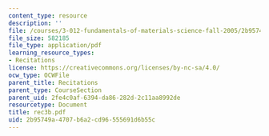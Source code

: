 ```yaml
---
content_type: resource
description: ''
file: /courses/3-012-fundamentals-of-materials-science-fall-2005/2b95749a4707b6a2cd96555691d6b55c_rec3b.pdf
file_size: 582185
file_type: application/pdf
learning_resource_types:
- Recitations
license: https://creativecommons.org/licenses/by-nc-sa/4.0/
ocw_type: OCWFile
parent_title: Recitations
parent_type: CourseSection
parent_uid: 2fe4c0af-6394-da86-282d-2c11aa8992de
resourcetype: Document
title: rec3b.pdf
uid: 2b95749a-4707-b6a2-cd96-555691d6b55c
---
```

